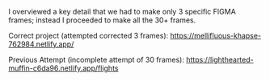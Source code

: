I overviewed a key detail that we had to make only 3 specific FIGMA frames; instead I proceeded to make all the 30+ frames.

Correct project (attempted corrected 3 frames):
https://mellifluous-khapse-762984.netlify.app/

Previous Attempt (incomplete attempt of 30 frames):
https://lighthearted-muffin-c6da96.netlify.app/flights

